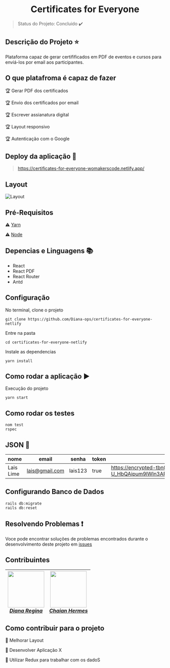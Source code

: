 <h1 align="center"> Certificates for Everyone </h1>

> Status do Projeto: Concluido :heavy_check_mark:

## Descrição do Projeto :star:

Plataforma capaz de gerar certifificados em PDF de eventos e cursos para enviá-los por email aos participantes. 

## O que platafroma é capaz de fazer 

:trophy: Gerar PDF dos certificados

:trophy: Envio dos certificados por email

:trophy: Escrever assianatura digital 

:trophy: Layout responsivo 

:trophy: Autenticação com o Google 

## Deploy da aplicação :dash:

> https://certificates-for-everyone-womakerscode.netlify.app/

## Layout 

![Layout](https://github.com/Diana-ops/certificates-for-everyone-netlify/blob/master/layout.png)

## Pré-Requisitos 

:warning: [Yarn](https://classic.yarnpkg.com/pt-BR/docs/install/#windows-stable) 

:warning: [Node](https://nodejs.org/en/) 

## Depencias e Linguagens :books:

- React
- React PDF
- React Router
- Antd 

## Configuração 

No terminal, clone o projeto

```
git clone https://github.com/Diana-ops/certificates-for-everyone-netlify
```

Entre na pasta 

```
cd certificates-for-everyone-netlify
```

Instale as dependencias 

```
yarn install
```

## Como rodar a aplicação :arrow_forward:

Execução do projeto

```
yarn start
```

## Como rodar os testes 

```
nom test 
rspec
```

## JSON :floppy_disk:

|nome|email|senha|token|avatar|
| -------- | -------- | -------- | -------- | -------- |
|Lais Lime | lais@gmail.com | lais123 | true | https://encrypted-tbn0.gstatic.com/images?q=tbn%3AANd9GcS9-U_HbQAipum9lWln3APcBIwng7T46hdBA42EJv8Hf6Z4fDT3&usqp=CAU |

## Configurando Banco de Dados 

```
rails db:migrate
rails db:reset
```

## Resolvendo Problemas :exclamation:

Voce pode encontrar soluções de problemas encontrados durante o desenvolvimento deste projeto em [issues](https://github.com/Diana-ops/rental-cars-treina-dev-1/issues) 

## Contribuintes 

[<img src="https://avatars2.githubusercontent.com/u/46378210?s=400&u=071f7791bb03f8e102d835bdb9c2f0d3d24e8a34&v=4" width="115"><br/><em>Diana Regina</em>](https://github.com/Diana-ops) | [<img src="https://media-exp1.licdn.com/dms/image/C4E03AQGE1Yb8mAu4_A/profile-displayphoto-shrink_200_200/0?e=1592438400&v=beta&t=-ANjM-l29GR6AVf_OxXkfk7NH424lVgJmjQIgIos2Ck" width="115"><br/><em>Chaian Hermes</em>](https://github.com/chaihermes)
| ------ | ------ |

## Como contribuir para o projeto

:memo: Melhorar Layout

:memo: Desenvolver Aplicação X

:memo: Utilizar Redux para trabalhar com os dadoS

